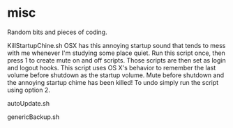 misc
====

Random bits and pieces of coding.

KillStartupChine.sh
    OSX has this annoying startup sound that tends to mess with me whenever I'm
    studying some place quiet. Run this script once, then press 1 to create mute
    on and off scripts. Those scripts are then set as login and logout hooks.
    This script uses OS X's behavior to remember the last volume before shutdown
    as the startup volume. Mute before shutdown and the annoying startup chime
    has been killed! To undo simply run the script using option 2.

autoUpdate.sh

genericBackup.sh
